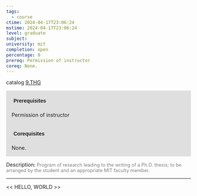 ```yaml
---
tags:
  - course
ctime: 2024-04-17T23:06:24
mstime: 2024-04-17T23:06:24
level: graduate
subject: 
university: mit
completion: open
percentage: 0
prereq: Permission of instructor
coreq: None.
---
```


catalog [9.THG](http://student.mit.edu/catalog/m9b.html#9.THG)

<span style="display: block; padding: 15px; background-color: rgb(100, 100, 100, 0.2);"><font id="m_prereq3853_0" style="display: block; font-family: Arial, sans-serif; font-weight: bold; padding: 5px">Prerequisites</font><br><span id="prereq3853_0">Permission of instructor</span></span>
<span style="display: block; padding: 15px; background-color: rgb(100, 100, 100, 0.2);"><font id="m_coreq3853_0" style="display: block; font-family: Arial, sans-serif; font-weight: bold; padding: 5px">Corequisites</font><br><span id="coreq3853_0">None.</span></span>

<font style="">Description:</font>
<font style="color: grey; font-size: 0.8rem;">Program of research leading to the writing of a Ph.D. thesis; to be arranged by the student and an appropriate MIT faculty member.</font>



---

<< HELLO, WORLD >>
